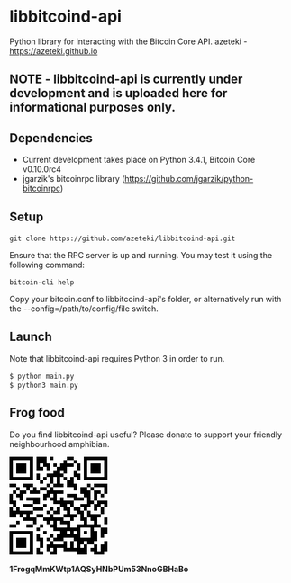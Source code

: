 # libbitcoind-api

Python library for interacting with the Bitcoin Core API.
azeteki - https://azeteki.github.io

## NOTE - libbitcoind-api is currently under development and is uploaded here for informational purposes only.

## Dependencies

* Current development takes place on Python 3.4.1, Bitcoin Core v0.10.0rc4
* jgarzik's bitcoinrpc library (https://github.com/jgarzik/python-bitcoinrpc)

## Setup

```
git clone https://github.com/azeteki/libbitcoind-api.git
```

Ensure that the RPC server is up and running. You may test it using the
following command:

```
bitcoin-cli help
```

Copy your bitcoin.conf to libbitcoind-api's folder, or alternatively run with
the --config=/path/to/config/file switch.

## Launch

Note that libbitcoind-api requires Python 3 in order to run.
```
$ python main.py
$ python3 main.py
```

## Frog food

Do you find libbitcoind-api useful?
Please donate to support your friendly neighbourhood amphibian.

![ScreenShot](/img/donation-qr.png)

**1FrogqMmKWtp1AQSyHNbPUm53NnoGBHaBo**
